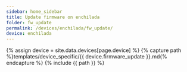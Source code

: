 ```yaml
---
sidebar: home_sidebar
title: Update firmware on enchilada
folder: fw_update
permalink: /devices/enchilada/fw_update/
device: enchilada
---
```

{% assign device = site.data.devices[page.device] %}
{% capture path %}templates/device_specific/{{ device.firmware_update }}.md{% endcapture %}
{% include {{ path }} %}

